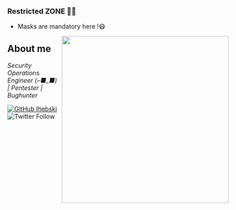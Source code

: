 ### Restricted ZONE 👾💀
* Masks are mandatory here !😷
<img align='right' src="https://github-readme-stats.vercel.app/api?username=ihebski&show_icons=true&theme=react" width="380">
<h2>About me</h2>
<p><em>Security Operations Engineer (⌐■_■) | Pentester | Bughunter <br>
</em></p>

[![GitHub Ihebski](https://img.shields.io/github/followers/ihebski?label=follow%20github&style=flat-square)](https://github.com/ihebski)
![Twitter Follow](https://img.shields.io/twitter/follow/ih3bski?style=social)
